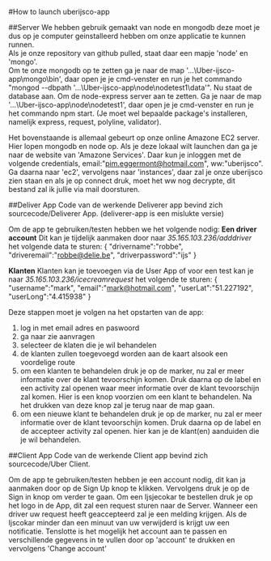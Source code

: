 #How to launch uberijsco-app  

##Server
We hebben gebruik gemaakt van node en mongodb deze moet je dus op je computer geinstalleerd hebben om onze applicatie te kunnen runnen.  
Als je onze repository van github pulled, staat daar een mapje 'node' en 'mongo'.  
Om te onze mongodb op te zetten ga je naar de map '...\Uber-ijsco-app\mongo\bin', daar open je je cmd-venster en run je het commando "mongod --dbpath '...\Uber-ijsco-app\node\nodetest1\data'". Nu staat de database aan.
Om de node-express server aan te zetten. Ga je naar de map '...\Uber-ijsco-app\node\nodetest1', daar open je je cmd-venster en run je het commando npm start. (Je moet wel bepaalde package's installeren, namelijk express, request, polyline, validator).

Het bovenstaande is allemaal gebeurt op onze online Amazone EC2 server. Hier lopen mongodb en node op. Als je deze lokaal wilt launchen dan ga je naar de website van 'Amazone Services'. Daar kun je inloggen met de volgende credentials, email:"pim.eggermont@hotmail.com", ww:"uberijsco". Ga daarna naar 'ec2', vervolgens naar 'instances', daar zal je onze uberijsco zien staan en als je op connect druk, moet het ww nog decrypte, dit bestand zal ik jullie via mail doorsturen.

##Deliver App
Code van de werkende Deliverer app bevind zich sourcecode/Deliverer App. (deliverer-app is een mislukte versie)

Om de app te gebruiken/testen hebben we het volgende nodig:
__Een driver account__
Dit kan je tijdelijk aanmaken door naar *35.165.103.236/adddriver* het volgende data te sturen:
{
	"drivername":"robbe",
	"driveremail":"robbe@delie.be",
	"driverpassword":"ijs"
}

__Klanten__
Klanten kan je toevoegen via de User App of voor een test kan je naar *35.165.103.236/icecreamrequest* het volgende te sturen:
{
    "username":"mark",
    "email":"mark@hotmail.com",
    "userLat":"51.227192",
    "userLong":"4.415938"
}

Deze stappen moet je volgen na het opstarten van de app:

1. log in met email adres en paswoord
2. ga naar zie aanvragen
3. selecteer de klaten die je wil behandelen
4. de klanten zullen toegevoegd worden aan de kaart alsook een voordelige route
5. om een klanten te behandelen druk je op de marker, nu zal er meer informatie over de klant tevoorschijn komen. Druk daarna op de label en een activity zal openen waar meer informatie over de klant tevoorschijn zal komen. Hier is een knop voorzien om een klant te behandelen. Na het drukken van deze knop zal je terug naar de map gaan.
6. om een nieuwe klant te behandelen druk je op de marker, nu zal er meer informatie over de klant tevoorschijn komen. Druk daarna op de label en de accepteer activity zal openen. hier kan je de klant(en) aanduiden die je wil behandelen.

##Client App
Code van de werkende Client app bevind zich sourcecode/Uber Client.

Om de app te gebruiken/testen hebben je een account nodig, dit kan ja aanmaken door op de Sign Up knop te klikken. Vervolgens druk je  op de Sign in knop om verder te gaan.
Om een Ijsjecokar te bestellen druk je op het logo in de App, dit zal een request sturen naar de Server.
Wanneer een driver uw request heeft geaccepteerd zal je een melding krijgen. Als de Ijscokar minder dan een minuut van uw verwijderd is krijgt uw een notificatie.
Tenslotte is het mogelijk het account aan te passen en verschillende gegevens in te vullen door op 'account' te drukken en vervolgens 'Change account'

